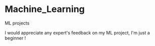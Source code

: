 # Machine_Learning
ML projects

I would appreciate any expert's feedback on my ML project, I'm just a beginner !
